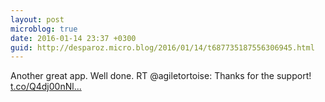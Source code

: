 ```yaml
---
layout: post
microblog: true
date: 2016-01-14 23:37 +0300
guid: http://desparoz.micro.blog/2016/01/14/t687735187556306945.html
---
```

Another great app. Well done.  RT @agiletortoise: Thanks for the support! [t.co/Q4dj00nNl...](https://t.co/Q4dj00nNlb)
